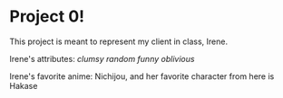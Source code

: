 # Project 0!

This project is meant to represent my client in class, Irene.

Irene's attributes:
*clumsy*
*random*
*funny*
*oblivious*

Irene's favorite anime:
Nichijou, and her favorite character from here is Hakase
